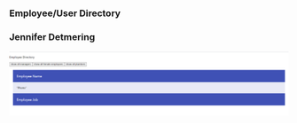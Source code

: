 ### Employee/User Directory

### Jennifer Detmering

<img src="/public/homepage.png" alt="pic of homepage"/>

